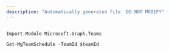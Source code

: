 ```yaml
---
description: "Automatically generated file. DO NOT MODIFY"
---
```


```powershellv1

Import-Module Microsoft.Graph.Teams

Get-MgTeamSchedule -TeamId $teamId

```